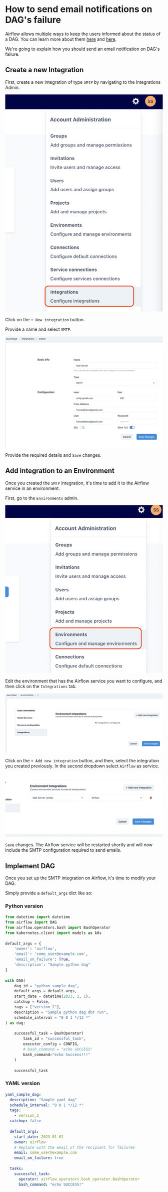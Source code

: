 # How to send email notifications on DAG's failure

Airflow allows multiple ways to keep the users informed about the status of a DAG. You can learn more about them [here](https://www.bhavaniravi.com/apache-airflow/sending-emails-from-airflow) and [here](https://naiveskill.com/send-email-from-airflow/).

We're going to explain how you should send an email notification on DAG's failure.

## Create a new Integration

First, create a new integration of type `SMTP` by navigating to the Integrations Admin.

![Integrations Admin](./assets/admin_integrations.png)

Click on the `+ New integration` button.

Provide a name and select `SMTP`.

![Save Integration](./assets/save_smtp_integration.png)

Provide the required details and `Save` changes.

## Add integration to an Environment

Once you created the `SMTP` integration, it's time to add it to the Airflow service in an environment.

First, go to the `Environments` admin.

![Environments admin](./assets/environments_admin.png)

Edit the environment that has the Airflow service you want to configure, and then click on the `Integrations` tab.

![Edit integrations](./assets/edit_integrations.png)

Click on the `+ Add new integration` button, and then, select the integration you created previously. In the second dropdown select `Airflow` as service.

![Add integration](./assets/add_smtp_integration.png)

`Save` changes. The Airflow service will be restarted shortly and will now include the SMTP configuration required to send emails.

## Implement DAG

Once you set up the SMTP integration on Airflow, it's time to modify your DAG.

Simply provide a `default_args` dict like so:

### Python version

```python
from datetime import datetime
from airflow import DAG
from airflow.operators.bash import BashOperator
from kubernetes.client import models as k8s

default_args = {
    'owner': 'airflow',
    'email': 'some_user@example.com',
    'email_on_failure': True,
    'description': "Sample python dag"
}

with DAG(
    dag_id = "python_sample_dag",
    default_args = default_args,
    start_date = datetime(2023, 1, 1),
    catchup = False,
    tags = ["version_2"],
    description = "Sample python dag dbt run",
    schedule_interval = "0 0 1 */12 *"
) as dag:

    successful_task = BashOperator(
        task_id = "successful_task",
        executor_config = CONFIG,
        # bash_command = "echo SUCCESS"
        bash_command="echo Success!!!"
    )

    successful_task
```

### YAML version

```yaml
yaml_sample_dag:
  description: "Sample yaml dag"
  schedule_interval: "0 0 1 */12 *"
  tags:
    - version_2
  catchup: false

  default_args:
    start_date: 2023-01-01
    owner: airflow
    # Replace with the email of the recipient for failures
    email: some_user@example.com
    email_on_failure: true

  tasks:
    successful_task:
      operator: airflow.operators.bash_operator.BashOperator
      bash_command: "echo SUCCESS!"
```
